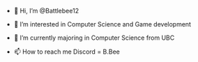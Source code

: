 - 👋 Hi, I’m @Battlebee12
- 👀 I’m interested in Computer Science and Game development
- 🌱 I’m currently majoring in Computer Science from UBC

- 📫 How to reach me Discord = B.Bee 

<!---
Battlebee12/Battlebee12 is a ✨ special ✨ repository because its `README.md` (this file) appears on your GitHub profile.
You can click the Preview link to take a look at your changes.
--->
